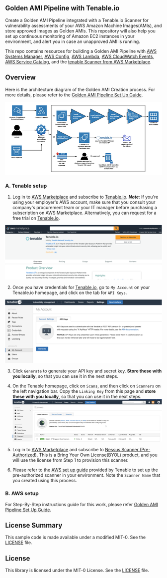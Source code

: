 ## Golden AMI Pipeline with Tenable.io

Create a Golden AMI Pipeline integrated with a Tenable.io Scanner for vulnerability assessments of your AWS Amazon Machine Images(AMIs), and store approved images as Golden AMIs. This repository will also help you set up continuous monitoring of Amazon EC2 instances in your environment, and alert you in case an unapproved AMI is running. 

This repo contains resources for building a Golden AMI Pipeline with [AWS Systems Manager](https://aws.amazon.com/systems-manager/), [AWS Config](https://aws.amazon.com/config/), [AWS Lambda](https://aws.amazon.com/lambda/), [AWS CloudWatch Events](https://docs.aws.amazon.com/AmazonCloudWatch/latest/events/WhatIsCloudWatchEvents.html), [AWS Service Catalog](https://aws.amazon.com/servicecatalog/), and the [tenable Scanner from AWS Marketplace](https://aws.amazon.com/marketplace/pp/B01LXCD58S?qid=1575918137713&sr=0-3&ref_=srh_res_product_image).


## Overview
Here is the architecture diagram of the Golden AMI Creation process. For more details, please refer to the [Golden AMI Pipeline Set Up Guide](/resources/docs/Golden-AMI-Pipeline-Guide-Version1.3.docx).

![architecture-diagram](/resources/images/arch-diagram.png)

### A. Tenable setup
1. Log in to [AWS Marketplace](https://aws.amazon.com/marketplace/pp/B07J2HN7KV?qid=1571182872249&sr=0-1&ref_=srh_res_product_title) and subscribe to [Tenable.io](https://aws.amazon.com/marketplace/pp/B07J2HN7KV?qid=1571182872249&sr=0-1&ref_=srh_res_product_title). 
**_Note_**: If you're using your employer's AWS account, make sure that you consult your company's procurement team or your IT manager before purchasing a subscription on AWS Marketplace. Alternatively, you can request for a free trial on [Tenable.io](https://www.tenable.com/try).

![awsmp-tenable](/resources/images/awsmp-tenable.png)



2. Once you have credentials for [Tenable.io](www.tenable.io), go to `My Account` on your Tenable.io homepage, and click on the tab for `API Keys`.

![architecture-diagram](/resources/images/api-key.png)


3. Click `Generate` to generate your API key and secret key. **Store these with you locally**, so that you can use it in the next steps.

4. On the Tenable homepage, click on `Scans`, and then click on `Scanners` on the left navigation bar. Copy the `Linking Key` from this page and **store these with you locally**, so that you can use it in the next steps.
![architecture-diagram](/resources/images/linking-key.png)

5. Log in to [AWS Marketplace](https://aws.amazon.com/marketplace/pp/B01LXCD58S?qid=1571184129453&sr=0-1&ref_=srh_res_product_title) and subscribe to [Nessus Scanner (Pre-Authorized)](https://aws.amazon.com/marketplace/pp/B01LXCD58S?qid=1571184129453&sr=0-1&ref_=srh_res_product_title). This is a Bring Your Own License(BYOL) product, and you will use the license from Step 1 to provision this scanner.

6. Please refer to the [AWS set up guide](https://docs.tenable.com/other/TenableioAWSIntegrationGuide.pdf) provided by Tenable to set up the pre-authorized scanner in your environment. Note the `Scanner Name` that you created using this process.

### B. AWS setup

For Step-By-Step instructions guide for this work, please refer [Golden AMI Pipeline Set Up Guide](/resources/docs/Golden-AMI-Pipeline-Guide-Version1.3.docx).

## License Summary
This sample code is made available under a modified MIT-0. See the [LICENSE](LICENSE) file.

## License
This library is licensed under the MIT-0 License. See the [LICENSE](LICENSE) file.

